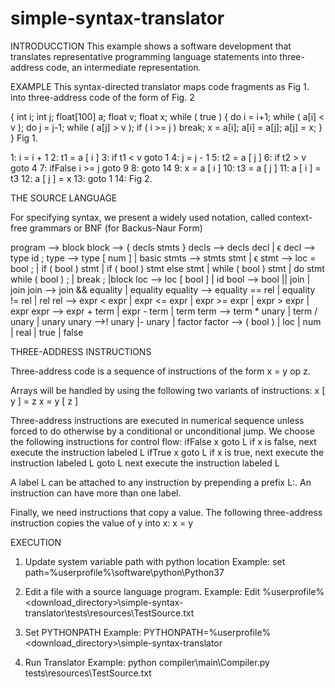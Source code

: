 # simple-syntax-translator
INTRODUCCTION
This example shows a software development that translates representative programming language statements
into three-address code, an intermediate representation.

EXAMPLE
This syntax-directed translator maps code fragments as Fig 1. into three-address code of the form of  Fig. 2

{
int i; int j; float[100] a; float v; float x;
while ( true ) {
do i = i+1; while ( a[i] < v );
do j = j-1; while ( a[j] > v );
if ( i >= j ) break;
x = a[i]; a[i] = a[j]; a[j] = x;
}
}
Fig 1.

1: i = i + 1
2: t1 = a [ i ]
3: if t1 < v goto 1
4: j = j - 1
5: t2 = a [ j ]
6: if t2 > v goto 4
7: ifFalse i >= j goto 9
8: goto 14
9: x = a [ i ]
10: t3 = a [ j ]
11: a [ i ] = t3
12: a [ j ] = x
13: goto 1
14:
Fig 2.


THE SOURCE LANGUAGE

For specifying syntax, we present a widely used notation, called context-free grammars or BNF (for Backus-Naur Form)

program --> block
block --> { decls stmts }
decls --> decls decl | ϵ
decl --> type id ;
type --> type [ num ] | basic
stmts --> stmts stmt | ϵ
stmt --> loc = bool ;
             | if ( bool ) stmt
             | if ( bool ) stmt else stmt
             | while ( bool ) stmt
             | do stmt while ( bool ) ;
             | break ;
             |block
loc --> loc [ bool ] | id
bool --> bool || join | join
join --> join && equality | equality
equality --> equality == rel | equality != rel | rel
rel --> expr < expr | expr <= expr | expr >= expr | expr > expr | expr
expr --> expr + term | expr - term | term
term --> term * unary | term / unary | unary
unary -->! unary |- unary | factor
factor --> ( bool ) | loc | num | real | true | false

THREE-ADDRESS INSTRUCTIONS

Three-address code is a sequence of instructions of the form
		x = y op z.

Arrays will be handled by using the following two variants of instructions:
		x [ y ] = z
		x = y [ z ]

Three-address instructions are executed in numerical sequence unless forced
to do otherwise by a conditional or unconditional jump. We choose the following
instructions for control flow:
	ifFalse x goto L if x is false, next execute the instruction labeled L
	ifTrue x goto L if x is true, next execute the instruction labeled L
	goto L next execute the instruction labeled L

A label L can be attached to any instruction by prepending a prefix L:. An
instruction can have more than one label.

Finally, we need instructions that copy a value. The following three-address
instruction copies the value of y into x:
		x = y

EXECUTION
1) Update system variable path with python location
    Example:
     set path=%userprofile%\software\python\Python37

2) Edit a file with a source language program.
   Example: 
    Edit %userprofile%\<download_directory>\simple-syntax-translator\tests\resources\TestSource.txt

3) Set PYTHONPATH
   Example:
     PYTHONPATH=%userprofile%\<download_directory>\simple-syntax-translator

4) Run Translator
     Example:
        python compiler\main\Compiler.py tests\resources\TestSource.txt
 
